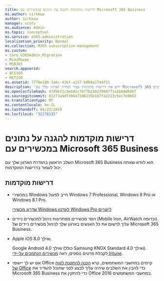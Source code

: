 ```yaml
---
title: דרישות מוקדמות להגנה על נתונים במכשירים עם Microsoft 365 Business
ms.author: sirkkuw
author: Sirkkuw
manager: scotv
ms.audience: Admin
ms.topic: conceptual
ms.service: o365-administration
localization_priority: Normal
ms.collection: M365-subscription-management
ms.custom:
- Core_O365Admin_Migration
- MiniMaven
- MSB365
search.appverid:
- BCS160
- MET150
ms.assetid: 7770e280-3a6c-436f-a157-b008a2744f51
description: 'יודע את דרישות מוקדמות עבור הגדרת הארגון שלך עם Microsoft 365 עסקיים. '
ms.openlocfilehash: 4789e72c3e6d1c7877b236279947f1a1b64d046f
ms.sourcegitcommit: 81273a9df49647286235b187fa2213c5ec7e8b62
ms.translationtype: MT
ms.contentlocale: he-IL
ms.lasthandoff: 04/23/2019
ms.locfileid: "32278135"
---
```

# <a name="pre-requisites-for-protecting-data-on-devices-with-microsoft-365-business"></a>דרישות מוקדמות להגנה על נתונים במכשירים עם Microsoft 365 Business

השלב הראשון בהגדרת הארגון שלך עם Microsoft 365 Business הוא לוודא שאתה יכול לעמוד בדרישות המוקדמות.
  
## <a name="pre-requisites"></a>דרישות מוקדמות

- במכשירי Windows חייב לפעול Windows 7 Professional,‏ Windows 8 Pro או Windows 8.1 Pro.
    
    [שדרוג מכשירי Windows לעדכון Windows Pro ליוצרים](upgrade-to-windows-pro-creators-update.md)
    
- הסר מכשירים מפתרונות ניהול למכשירים ניידים (Mobile Iron,‏ AirWatch וכדומה). עליך לרשום את כל האנשים בארגון שלך לניהול מכשירים ניידים של Microsoft 365 Business.
    
- Apple iOS 8.0 ואילך.
    
    Google Android 4.0 ואילך (כולל Samsung KNOX Standard 4.0 ואילך). לקבלת פרטים נוספים, ראה [מכשירים הנתמכים על-ידי Intune](https://go.microsoft.com/fwlink/p/?linkid=852307).
    
- אם יש לך יישומי Office קיימים במחשבי המשתמשים, קרא [הכנה להתקנת לקוח של Office](prepare-for-office-client-deployment.md) כדי להבין את השלבים שיהיה עליך לבצע לפני שתוכל להגדיר את Microsoft 365 Business כדי להתקין את Office 2016 במחשבי המשתמשים. 
    


